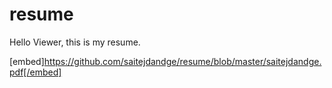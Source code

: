 # resume
Hello Viewer, this is my resume.

[embed]https://github.com/saitejdandge/resume/blob/master/saitejdandge.pdf[/embed]
